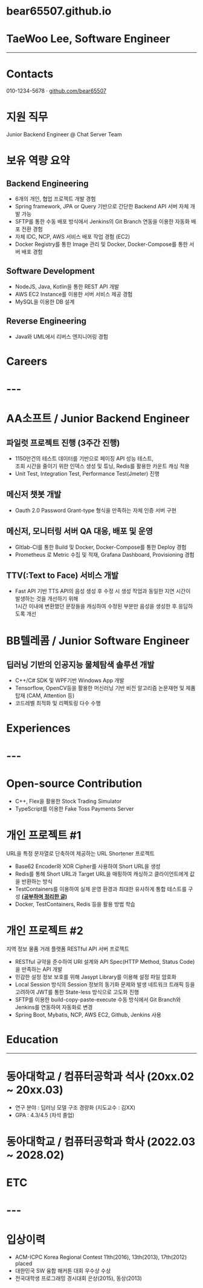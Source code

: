 # bear65507.github.io

# **TaeWoo Lee, Software Engineer**

---

# **Contacts**

010-1234-5678 · [github.com/bear65507](http://github.com/bear65507)

# **지원 직무** 

Junior Backend Engineer @ Chat Server Team

# **보유 역량 요약**

## **Backend Engineering**

* 6개의 개인, 협업 프로젝트 개발 경험   
* Spring framework, JPA or Query 기반으로 간단한 Backend API 서버 자체 개발 가능  
* SFTP를 통한 수동 배포 방식에서 Jenkins의 Git Branch 연동을 이용한 자동화 배포 전환 경험  
* 자체 IDC, NCP, AWS 서비스 배포 작업 경험 (EC2)  
* Docker Registry를 통한 Image 관리 및 Docker, Docker-Compose를 통한 서버 배포 경험

## **Software Development**

* NodeJS, Java, Kotlin을 통한 REST API 개발  
* AWS EC2 Instance를 이용한 서버 서비스 제공 경험  
* MySQL을 이용한 DB 설계

## **Reverse Engineering**

* Java와 UML에서 리버스 엔지니어링 경험

# **Careers** 

# ---

# **AA소프트 / Junior Backend Engineer**

## **파일럿 프로젝트 진행 (3주간 진행)**

* 1150만건의 테스트 데이터를 기반으로 페이징 API 성능 테스트,   
  조회 시간을 줄이기 위한 인덱스 생성 및 튜닝, Redis를 활용한 카운트 캐싱 적용  
* Unit Test, Integration Test, Performance Test(Jmeter) 진행

## **메신저 챗봇 개발**

* Oauth 2.0 Password Grant-type 형식을 만족하는 자체 인증 서버 구현

## **메신저, 모니터링 서버 QA 대응, 배포 및 운영**

* GItlab-CI를 통한 Build 및 Docker, Docker-Compose를 통한 Deploy 경험  
* Prometheus 로 Metric 수집 및 적재, Grafana Dashboard, Provisioning 경험

## **TTV(:Text to Face) 서비스 개발**

* Fast API 기반 TTS API의 음성 생성 후 수정 시 생성 작업과 동일한 지연 시간이 발생하는 것을 개선하기 위해   
  1시간 이내에 변환했던 문장들을 캐싱하여 수정된 부분만 음성을 생성한 후 응답하도록 개선


# **BB텔레콤 / Junior Software Engineer** 

## **딥러닝 기반의 인공지능 물체탐색 솔루션 개발**

* C++/C\# SDK 및 WPF기반 Windows App 개발   
* Tensorflow, OpenCV등을 활용한 머신러닝 기반 비전 알고리즘 논문재현 및 제품 탑재 (CAM, Attention 등)   
* 코드레벨 최적화 및 리펙토링 다수 수행 

# **Experiences**

# ---

# **Open-source Contribution**

* C++, Flex을 활용한 Stock Trading Simulator  
* TypeScript를 이용한 Fake Toss Payments Server


# **개인 프로젝트 \#1**

URL을 특정 문자열로 단축하여 제공하는 URL Shortener 프로젝트

* Base62 Encoder와 XOR Cipher를 사용하여 Short URL을 생성  
* Redis를 통해 Short URL과 Target URL을 매핑하여 캐싱하고 클라이언트에게 값을 반환하는 방식  
* TestContainers를 이용하여 실제 운영 환경과 최대한 유사하게 통합 테스트를 구성 [**(공부하며 정리한 글)**](#)  
* Docker, TestContainers, Redis 등을 활용 방법 학습


# **개인 프로젝트 \#2**

지역 정보 물품 거래 플랫폼 RESTful API 서버 프로젝트

* RESTful 규약을 준수하여 URI 설계와 API Spec(HTTP Method, Status Code)을 만족하는 API 개발  
* 민감한 설정 정보 보호를 위해 Jasypt Library를 이용해 설정 파일 암호화  
* Local Session 방식의 Session 정보의 동기화 문제와 발생 네트워크 트래픽 등을 고려하여 JWT를 통한 State-less 방식으로 고도화 진행  
* SFTP를 이용한 build-copy-paste-execute 수동 방식에서 Git Branch와 Jenkins를 연동하여 자동화로 변경  
* Spring Boot, Mybatis, NCP, AWS EC2, Github, Jenkins 사용

# 

# **Education**

---

# **동아대학교 / 컴퓨터공학과 석사 (20xx.02 \~ 20xx.03)**

* 연구 분야 : 딥러닝 모델 구조 경량화  (지도교수 : 김XX)  
* GPA : 4.3/4.5 (차석 졸업)


# **동아대학교 / 컴퓨터공학과 학사 (2022.03 \~ 2028.02)**

#  **ETC**

# ---

# **입상이력**

* ACM-ICPC Korea Regional Contest 11th(2016), 13th(2013), 17th(2012) placed  
* 대한민국 SW 융합 해커톤 대회 우수상 수상  
* 전국대학생 프로그래밍 경시대회 은상(2015), 동상(2013)
